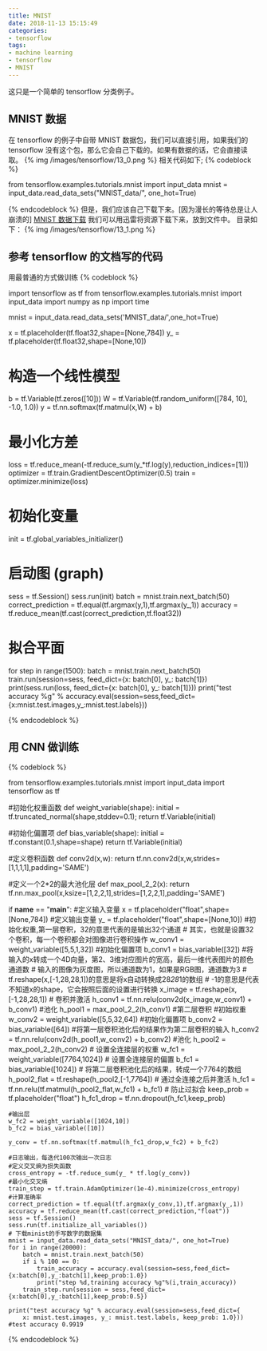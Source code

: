 ```yaml
---
title: MNIST
date: 2018-11-13 15:15:49
categories:
- tensorflow
tags:
- machine learning
- tensorflow
- MNIST
---
```

这只是一个简单的 tensorflow 分类例子。
<!-- more -->
## MNIST 数据
在 tensorflow 的例子中自带 MNIST 数据包，我们可以直接引用，如果我们的 tensorflow 没有这个包，那么它会自己下载的。如果有数据的话，它会直接读取。
{% img /images/tensorflow/13_0.png %}
相关代码如下;
{% codeblock %}

from tensorflow.examples.tutorials.mnist import input_data
mnist = input_data.read_data_sets("MNIST_data/", one_hot=True)

{% endcodeblock %}
但是，我们应该自己下载下来。[因为漫长的等待总是让人崩溃的]
[MNIST 数据下载](http://www.tensorfly.cn/tfdoc/tutorials/mnist_download.html)
我们可以用迅雷将资源下载下来，放到文件中。
目录如下：
{% img /images/tensorflow/13_1.png %}


## 参考 tensorflow 的文档写的代码
用最普通的方式做训练
{% codeblock %}

import tensorflow as tf
from tensorflow.examples.tutorials.mnist import input_data
import numpy as np
import time

mnist = input_data.read_data_sets('MNIST_data/',one_hot=True)

x = tf.placeholder(tf.float32,shape=[None,784])
y_ = tf.placeholder(tf.float32,shape=[None,10])
# 构造一个线性模型
b = tf.Variable(tf.zeros([10]))
W = tf.Variable(tf.random_uniform([784, 10], -1.0, 1.0))
y = tf.nn.softmax(tf.matmul(x,W) + b)

# 最小化方差
loss = tf.reduce_mean(-tf.reduce_sum(y_*tf.log(y),reduction_indices=[1]))
optimizer = tf.train.GradientDescentOptimizer(0.5)
train = optimizer.minimize(loss)

# 初始化变量
init = tf.global_variables_initializer()

# 启动图 (graph)
sess = tf.Session()
sess.run(init)
batch = mnist.train.next_batch(50)
correct_prediction = tf.equal(tf.argmax(y,1),tf.argmax(y_,1))
accuracy = tf.reduce_mean(tf.cast(correct_prediction,tf.float32))

# 拟合平面
for step in range(1500):
    batch = mnist.train.next_batch(50)
    train.run(session=sess, feed_dict={x: batch[0], y_: batch[1]})
    print(sess.run(loss, feed_dict={x: batch[0], y_: batch[1]}))
    print("test accuracy %g" % accuracy.eval(session=sess,feed_dict={x:mnist.test.images,y_:mnist.test.labels}))

{% endcodeblock %}

## 用 CNN 做训练
{% codeblock %}

from tensorflow.examples.tutorials.mnist import input_data
import tensorflow as tf
 
#初始化权重函数
def weight_variable(shape):
    initial = tf.truncated_normal(shape,stddev=0.1);
    return tf.Variable(initial)
 
#初始化偏置项
def bias_variable(shape):
    initial = tf.constant(0.1,shape=shape)
    return tf.Variable(initial)
 
#定义卷积函数
def conv2d(x,w):
    return tf.nn.conv2d(x,w,strides=[1,1,1,1],padding='SAME')
 
#定义一个2*2的最大池化层
def max_pool_2_2(x):
    return tf.nn.max_pool(x,ksize=[1,2,2,1],strides=[1,2,2,1],padding='SAME')
 
if __name__ == "__main__":
    #定义输入变量
    x = tf.placeholder("float",shape=[None,784])
    #定义输出变量
    y_ = tf.placeholder("float",shape=[None,10])
    #初始化权重,第一层卷积，32的意思代表的是输出32个通道
    # 其实，也就是设置32个卷积，每一个卷积都会对图像进行卷积操作
    w_conv1 = weight_variable([5,5,1,32])
    #初始化偏置项
    b_conv1 = bias_variable([32])
    #将输入的x转成一个4D向量，第2、3维对应图片的宽高，最后一维代表图片的颜色通道数
    # 输入的图像为灰度图，所以通道数为1，如果是RGB图，通道数为3
    # tf.reshape(x,[-1,28,28,1])的意思是将x自动转换成28*28*1的数组
    # -1的意思是代表不知道x的shape，它会按照后面的设置进行转换
    x_image = tf.reshape(x,[-1,28,28,1])
    # 卷积并激活
    h_conv1 = tf.nn.relu(conv2d(x_image,w_conv1) + b_conv1)
    #池化
    h_pool1 = max_pool_2_2(h_conv1)
    #第二层卷积
    #初始权重
    w_conv2 = weight_variable([5,5,32,64])
    #初始化偏置项
    b_conv2 = bias_variable([64])
    #将第一层卷积池化后的结果作为第二层卷积的输入
    h_conv2 = tf.nn.relu(conv2d(h_pool1,w_conv2) + b_conv2)
    #池化
    h_pool2 = max_pool_2_2(h_conv2)
    # 设置全连接层的权重
    w_fc1 = weight_variable([7*7*64,1024])
    # 设置全连接层的偏置
    b_fc1 = bias_variable([1024])
    # 将第二层卷积池化后的结果，转成一个7*7*64的数组
    h_pool2_flat = tf.reshape(h_pool2,[-1,7*7*64])
    # 通过全连接之后并激活
    h_fc1 = tf.nn.relu(tf.matmul(h_pool2_flat,w_fc1) + b_fc1)
    # 防止过拟合
    keep_prob = tf.placeholder("float")
    h_fc1_drop = tf.nn.dropout(h_fc1,keep_prob)
 
    #输出层
    w_fc2 = weight_variable([1024,10])
    b_fc2 = bias_variable([10])
 
    y_conv = tf.nn.softmax(tf.matmul(h_fc1_drop,w_fc2) + b_fc2)
 
    #日志输出，每迭代100次输出一次日志
    #定义交叉熵为损失函数
    cross_entropy = -tf.reduce_sum(y_ * tf.log(y_conv))
    #最小化交叉熵
    train_step = tf.train.AdamOptimizer(1e-4).minimize(cross_entropy)
    #计算准确率
    correct_prediction = tf.equal(tf.argmax(y_conv,1),tf.argmax(y_,1))
    accuracy = tf.reduce_mean(tf.cast(correct_prediction,"float"))
    sess = tf.Session()
    sess.run(tf.initialize_all_variables())
    # 下载minist的手写数字的数据集
    mnist = input_data.read_data_sets("MNIST_data/", one_hot=True)
    for i in range(20000):
        batch = mnist.train.next_batch(50)
        if i % 100 == 0:
            train_accuracy = accuracy.eval(session=sess,feed_dict={x:batch[0],y_:batch[1],keep_prob:1.0})
            print("step %d,training accuracy %g"%(i,train_accuracy))
        train_step.run(session = sess,feed_dict={x:batch[0],y_:batch[1],keep_prob:0.5})
 
    print("test accuracy %g" % accuracy.eval(session=sess,feed_dict={
        x: mnist.test.images, y_: mnist.test.labels, keep_prob: 1.0}))
    #test accuracy 0.9919
 
{% endcodeblock %}






